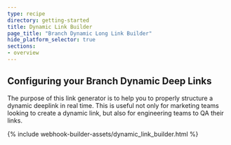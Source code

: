 ```yaml
---
type: recipe
directory: getting-started
title: Dynamic Link Builder
page_title: "Branch Dynamic Long Link Builder"
hide_platform_selector: true
sections:
- overview
---
```


## Configuring your Branch Dynamic Deep Links ##

The purpose of this link generator is to help you to properly structure a dynamic deeplink in real time. This is useful not only for marketing teams looking to create a dynamic link, but also for engineering teams to QA their links.

{% include webhook-builder-assets/dynamic_link_builder.html %}


